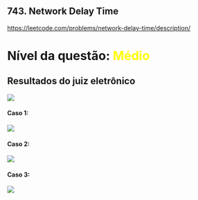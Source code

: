 ## 743. Network Delay Time

https://leetcode.com/problems/network-delay-time/description/

# Nível da questão:  <span style="color: yellow;">Médio</span>

## Resultados do juiz eletrônico
![](/Grafos2/Assets/Question2media_result.png)


#### Caso 1:
![](/Grafos2/Assets/Question2media_case1.png)

#### Caso 2:
![](/Grafos2/Assets/Question2media_case2.png)

#### Caso 3:

![](/Grafos2/Assets/Question2media_Case3.png)

